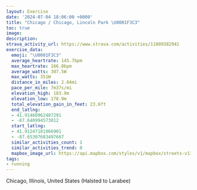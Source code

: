 ```yaml
---
layout: Exercise
date: '2024-07-04 18:06:00 +0000'
title: "Chicago / Chicago, Lincoln Park \U0001F3C3"
toc: true
image:
description:
strava_activity_url: https://www.strava.com/activities/11809382941
exercise_data:
  emoji: "\U0001F3C3"
  average_heartrate: 145.7bpm
  max_heartrate: 166.0bpm
  average_watts: 307.5W
  max_watts: 351W
  distance_in_miles: 2.04mi
  pace_per_mile: 7m37s/mi
  elevation_high: 183.9m
  elevation_low: 178.9m
  total_elevation_gain_in_feet: 23.6ft
  end_latlng:
  - 41.91460962407291
  - -87.640994573012
  start_latlng:
  - 41.91247181966901
  - -87.65307683497667
  similar_activities_count: 1
  similar_activities_trend: 0
  mapbox_image_url: https://api.mapbox.com/styles/v1/mapbox/streets-v11/static/path-5+787af2-1.0(wgy~Fzk~uOG_PEYECIACi%40KyWEmCASEIIAq%40B_%40%3FKIAMIgSSmFIq%40Aa%40%3FiHGaHDuKF%7BACu%40E%5Bi%40sBKk%40G%7D%40BaCIu%40%3FgCE%7DBEeABm%40Am%40Es%40Ou%40XNBZIxACzBFvB%3FzAGrAGl%40I%7C%40%40PDj%40VfBT%7C%40Hj%40LZXh%40DTG%7CABl%40GLANBzCCvBF%7CRHhABr%40),pin-s-s+e5b22e(-87.65134,41.91372),pin-s-f+89ae00(-87.63912000000003,41.914700000000025)/auto/800x800?access_token=pk.eyJ1Ijoiam9zaGJlY2ttYW4iLCJhIjoiY205eWR2aDd1MWZ6djJrbXc4a3M0bWZleiJ9.XiG9OWkNcZk2QzjJbxLB4A
tags:
- running
---
```




Chicago, Illinois, United States (Halsted to Larabee)
